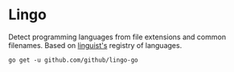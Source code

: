 # Lingo

Detect programming languages from file extensions and common filenames. Based on [linguist's](https://github.com/github/linguist) registry of languages.

```
go get -u github.com/github/lingo-go
```
